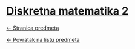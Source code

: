 # [Diskretna matematika 2](https://www.github.com/studosi-fer/DISMAT2)
[<- Stranica predmeta](https://www.fer.unizg.hr/predmet/dismat2_a)

[<- Povratak na listu predmeta](https://www.github.com/studosi/FER)